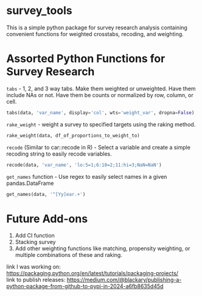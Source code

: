 # survey_tools

This is a simple python package for survey research analysis containing convenient functions for weighted crosstabs, recoding, and weighting.

# Assorted Python Functions for Survey Research

`tabs` - 1, 2, and 3 way tabs. Make them weighted or unweighted. Have them include NAs or not. Have them be counts or normalized by row, column, or cell.

```python
tabs(data, 'var_name', display='col', wts='weight_var', dropna=False)
```

`rake_weight` - weight a survey to specified targets using the raking method.

```python
rake_weight(data, df_of_proportions_to_weight_to)
```

`recode` (Similar to car::recode in R) - Select a variable and create a simple recoding string to easily recode variables.

```python
recode(data, 'var_name', 'lo:5=1;6:10=2;11:hi=3;NaN=NaN')
```

`get_names` function - Use regex to easily select names in a given pandas.DataFrame

```python
get_names(data, '^[Yy]ear.+')
```

# Future Add-ons
1. Add CI function
2. Stacking survey
3. Add other weighting functions like matching, propensity weighting, or multiple combinations of these and raking.

link I was working on: https://packaging.python.org/en/latest/tutorials/packaging-projects/  
link to publish releases: https://medium.com/@blackary/publishing-a-python-package-from-github-to-pypi-in-2024-a6fb8635d45d
